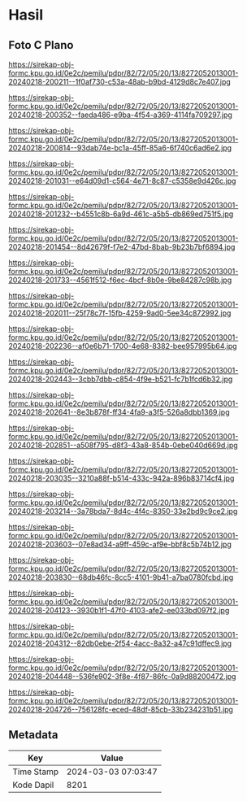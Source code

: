 # Hasil

## Foto C Plano

https://sirekap-obj-formc.kpu.go.id/0e2c/pemilu/pdpr/82/72/05/20/13/8272052013001-20240218-200211--1f0af730-c53a-48ab-b9bd-4129d8c7e407.jpg

https://sirekap-obj-formc.kpu.go.id/0e2c/pemilu/pdpr/82/72/05/20/13/8272052013001-20240218-200352--faeda486-e9ba-4f54-a369-4114fa709297.jpg

https://sirekap-obj-formc.kpu.go.id/0e2c/pemilu/pdpr/82/72/05/20/13/8272052013001-20240218-200814--93dab74e-bc1a-45ff-85a6-6f740c6ad6e2.jpg

https://sirekap-obj-formc.kpu.go.id/0e2c/pemilu/pdpr/82/72/05/20/13/8272052013001-20240218-201031--e64d09d1-c564-4e71-8c87-c5358e9d426c.jpg

https://sirekap-obj-formc.kpu.go.id/0e2c/pemilu/pdpr/82/72/05/20/13/8272052013001-20240218-201232--b4551c8b-6a9d-461c-a5b5-db869ed751f5.jpg

https://sirekap-obj-formc.kpu.go.id/0e2c/pemilu/pdpr/82/72/05/20/13/8272052013001-20240218-201454--8d42679f-f7e2-47bd-8bab-9b23b7bf6894.jpg

https://sirekap-obj-formc.kpu.go.id/0e2c/pemilu/pdpr/82/72/05/20/13/8272052013001-20240218-201733--4561f512-f6ec-4bcf-8b0e-9be84287c98b.jpg

https://sirekap-obj-formc.kpu.go.id/0e2c/pemilu/pdpr/82/72/05/20/13/8272052013001-20240218-202011--25f78c7f-15fb-4259-9ad0-5ee34c872992.jpg

https://sirekap-obj-formc.kpu.go.id/0e2c/pemilu/pdpr/82/72/05/20/13/8272052013001-20240218-202236--af0e6b71-1700-4e68-8382-bee957995b64.jpg

https://sirekap-obj-formc.kpu.go.id/0e2c/pemilu/pdpr/82/72/05/20/13/8272052013001-20240218-202443--3cbb7dbb-c854-4f9e-b521-fc7b1fcd6b32.jpg

https://sirekap-obj-formc.kpu.go.id/0e2c/pemilu/pdpr/82/72/05/20/13/8272052013001-20240218-202641--8e3b878f-ff34-4fa9-a3f5-526a8dbb1369.jpg

https://sirekap-obj-formc.kpu.go.id/0e2c/pemilu/pdpr/82/72/05/20/13/8272052013001-20240218-202851--a508f795-d8f3-43a8-854b-0ebe040d669d.jpg

https://sirekap-obj-formc.kpu.go.id/0e2c/pemilu/pdpr/82/72/05/20/13/8272052013001-20240218-203035--3210a88f-b514-433c-942a-896b83714cf4.jpg

https://sirekap-obj-formc.kpu.go.id/0e2c/pemilu/pdpr/82/72/05/20/13/8272052013001-20240218-203214--3a78bda7-8d4c-4f4c-8350-33e2bd9c9ce2.jpg

https://sirekap-obj-formc.kpu.go.id/0e2c/pemilu/pdpr/82/72/05/20/13/8272052013001-20240218-203603--07e8ad34-a9ff-459c-af9e-bbf8c5b74b12.jpg

https://sirekap-obj-formc.kpu.go.id/0e2c/pemilu/pdpr/82/72/05/20/13/8272052013001-20240218-203830--68db46fc-8cc5-4101-9b41-a7ba0780fcbd.jpg

https://sirekap-obj-formc.kpu.go.id/0e2c/pemilu/pdpr/82/72/05/20/13/8272052013001-20240218-204123--3930b1f1-47f0-4103-afe2-ee033bd097f2.jpg

https://sirekap-obj-formc.kpu.go.id/0e2c/pemilu/pdpr/82/72/05/20/13/8272052013001-20240218-204312--82db0ebe-2f54-4acc-8a32-a47c91dffec9.jpg

https://sirekap-obj-formc.kpu.go.id/0e2c/pemilu/pdpr/82/72/05/20/13/8272052013001-20240218-204448--536fe902-3f8e-4f87-86fc-0a9d88200472.jpg

https://sirekap-obj-formc.kpu.go.id/0e2c/pemilu/pdpr/82/72/05/20/13/8272052013001-20240218-204726--756128fc-eced-48df-85cb-33b234231b51.jpg


## Metadata

| Key        | Value               |
| ---------- | ------------------- |
| Time Stamp | 2024-03-03 07:03:47 |
| Kode Dapil | 8201                |




